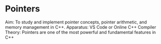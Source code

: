 # Pointers
Aim: To study and implement pointer concepts, pointer arithmetic, and memory management in C++.
Apparatus: VS Code or Online C++ Compiler
Theory:
Pointers are one of the most powerful and fundamental features in C++
